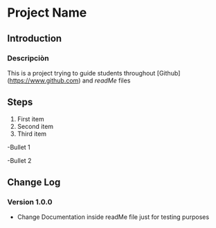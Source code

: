 # Project Name

## Introduction

### Descripciòn
This is a project trying to guide students throughout [Github]
(https://www.github.com) and *readMe* files


## Steps
1. First item
2. Second item
3. Third item

-Bullet 1

-Bullet 2

## Change Log

###  Version 1.0.0
  - Change Documentation inside readMe file just for testing purposes
